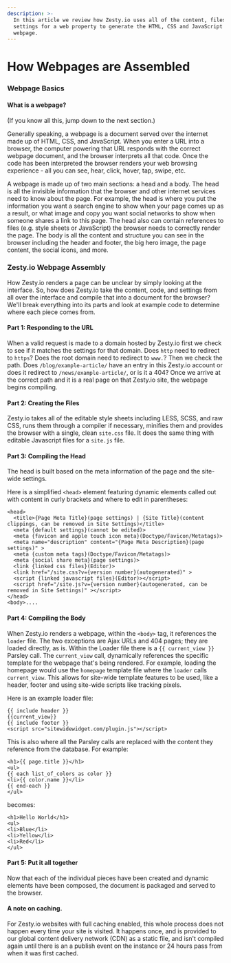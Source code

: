```yaml
---
description: >-
  In this article we review how Zesty.io uses all of the content, files, and
  settings for a web property to generate the HTML, CSS and JavaScript for a
  webpage.
---
```


# How Webpages are Assembled

### Webpage Basics

#### What is a webpage?

(If you know all this, jump down to the next section.)

Generally speaking, a webpage is a document served over the internet made up of HTML, CSS, and JavaScript. When you enter a URL into a browser, the computer powering that URL responds with the correct webpage document, and the browser interprets all that code. Once the code has been interpreted the browser renders your web browsing experience - all you can see, hear, click, hover, tap, swipe, etc.

A webpage is made up of two main sections: a head and a body. The head is all the invisible information that the browser and other internet services need to know about the page. For example, the head is where you put the information you want a search engine to show when your page comes up as a result, or what image and copy you want social networks to show when someone shares a link to this page. The head also can contain references to files (e.g. style sheets or JavaScript) the browser needs to correctly render the page. The body is all the content and structure you can see in the browser including the header and footer, the big hero image, the page content, the social icons, and more.

### Zesty.io Webpage Assembly

How Zesty.io renders a page can be unclear by simply looking at the interface. So, how does Zesty.io take the content, code, and settings from all over the interface and compile that into a document for the browser? We'll break everything into its parts and look at example code to determine where each piece comes from.

#### Part 1: Responding to the URL

When a valid request is made to a domain hosted by Zesty.io first we check to see if it matches the settings for that domain. Does `http` need to redirect to `https`? Does the root domain need to redirect to `www.`? Then we check the path. Does `/blog/example-article/` have an entry in this Zesty.io account or does it redirect to `/news/example-article/`, or is it a 404? Once we arrive at the correct path and it is a real page on that Zesty.io site, the webpage begins compiling.

#### Part 2: Creating the Files

Zesty.io takes all of the editable style sheets including LESS, SCSS, and raw CSS, runs them through a compiler if necessary, minifies them and provides the browser with a single, clean `site.css` file. It does the same thing with editable Javascript files for a `site.js` file.

#### Part 3: Compiling the Head

The head is built based on the meta information of the page and the site-wide settings.

Here is a simplified `<head>` element featuring dynamic elements called out with content in curly brackets and where to edit in parentheses:

```
<head>
  <title>{Page Meta Title}(page settings) | {Site Title}(content clippings, can be removed in Site Settings)</title>
  <meta {default settings}(cannot be edited)>
  <meta {favicon and apple touch icon meta}(Doctype/Favicon/Metatags)>
  <meta name="description" content="{Page Meta Description}(page settings)" >
  <meta {custom meta tags}(Doctype/Favicon/Metatags)>
  <meta {social share meta}(page settings)>
  <link {linked css files}(Editor)>
  <link href="/site.css?v={version number}(autogenerated)" >
  <script {linked javascript files}(Editor)></script>
  <script href="/site.js?v={version number}(autogenerated, can be removed in Site Settings)" ></script>
</head>
<body>....
```

#### Part 4: Compiling the Body

When Zesty.io renders a webpage, within the `<body>` tag, it references the `loader` file. The two exceptions are Ajax URLs and 404 pages; they are loaded directly, as is. Within the Loader file there is a `{{ current_view }}` Parsley call. The `current_view` call, dynamically references the specific template for the webpage that's being rendered. For example, loading the homepage would use the `homepage` template file where the `loader` calls `current_view`. This allows for site-wide template features to be used, like a header, footer and using site-wide scripts like tracking pixels.

Here is an example loader file:

```
{{ include header }}
{{current_view}}
{{ include footer }}
<script src="sitewidewidget.com/plugin.js"></script>
```

This is also where all the Parsley calls are replaced with the content they reference from the database. For example:

```
<h1>{{ page.title }}</h1>
<ul>
{{ each list_of_colors as color }}
<li>{{ color.name }}</li>
{{ end-each }}
</ul>
```

becomes:

```
<h1>Hello World</h1>
<ul>
<li>Blue</li>
<li>Yellow</li>
<li>Red</li>
</ul>
```

#### Part 5: Put it all together

Now that each of the individual pieces have been created and dynamic elements have been composed, the document is packaged and served to the browser.

#### A note on caching.

For Zesty.io websites with full caching enabled, this whole process does not happen every time your site is visited. It happens once, and is provided to our global content delivery network (CDN) as a static file, and isn't compiled again until there is an a publish event on the instance or 24 hours pass from when it was first cached.
